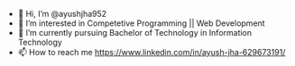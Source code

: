 - 👋 Hi, I’m @ayushjha952
- 👀 I’m interested in Competetive Programming || Web Development
- 🌱 I’m currently pursuing Bachelor of Technology in Information Technology
- 📫 How to reach me https://www.linkedin.com/in/ayush-jha-629673191/

<!---
ayushjha952/ayushjha952 is a ✨ special ✨ repository because its `README.md` (this file) appears on your GitHub profile.
You can click the Preview link to take a look at your changes.
--->
